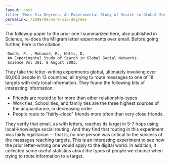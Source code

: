 ```yaml
---
layout: post
title: "More Six Degrees: An Experimental Study of Search in Global Social Networks"
permalink: /2009/09/more-six-degrees
---
```


The followup paper to the prior one I summarized here, also published in
Science, re-does the Milgram letter experiments over email. Before going
further, here is the citation: 

     Dodds, P. , Muhamad, R., Watts, D.
     An Experimental Study of Search in Global Social Networks.
     Science Vol 301. 8 August 2003.
     
They take the letter-writing experiments global, ultimately involving over
60,000 people in 13 countries, all trying to route messages to one of 18
targets with only local information. They found the following bits of
interesting information:

*  Friends are routed to far more than other relationship-types
*  Work ties, School ties, and family ties are the three highest sources of the acquaintance, in decreasing order
*  People route to "fairly-close" friends more often than very close friends.

They verify that email, as with letters, reaches its target in 5-7 hops using
local-knowledge social routing. And they find that routing in this experiment
was fairly egalitarian -- that is, no one person was critical to the success of
the messages reaching targets. This is an interesting experiment to see how the
prior letter-writing one would apply to the digital world. In addition, it
collected some useful statistics about the types of people we choose when
trying to route information to a target.

